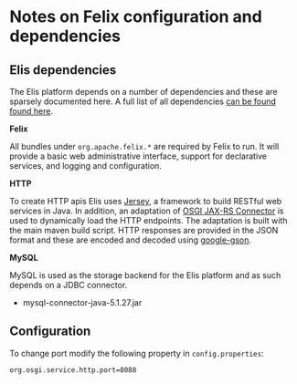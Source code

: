 # Notes on Felix configuration and dependencies

## Elis dependencies

The Elis platform depends on a number of dependencies and these are sparsely documented here. A full list of all dependencies [can be found found here](bundles.md). 

**Felix** 

All bundles under `org.apache.felix.*` are required by Felix to run. It will provide a basic web administrative interface, support for declarative services, and logging and configuration. 

**HTTP** 

To create HTTP apis Elis uses [Jersey](http://jersey.java.net), a framework to build RESTful web services in Java. In addition, an adaptation of [OSGI JAX-RS Connector](https://github.com/hstaudacher/osgi-jax-rs-connector) is used to dynamically load the HTTP endpoints. The adaptation is built with the main maven build script. HTTP responses are provided in the JSON format and these are encoded and decoded using [google-gson](https://code.google.com/p/google-gson/). 

**MySQL** 

MySQL is used as the storage backend for the Elis platform and as such depends on a JDBC connector. 

* mysql-connector-java-5.1.27.jar

## Configuration

To change port modify the following property in `config.properties`:

```
org.osgi.service.http.port=8088
```
